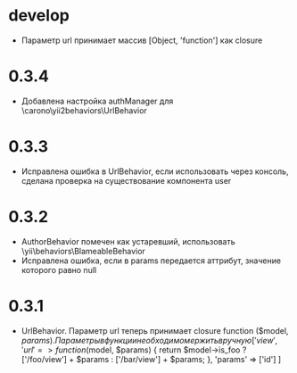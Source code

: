 develop
======
* Параметр url принимает массив [Object, 'function'] как closure

0.3.4
=====
* Добавлена настройка authManager для \carono\yii2behaviors\UrlBehavior

0.3.3
=====
* Исправлена ошибка в UrlBehavior, если использовать через консоль, сделана проверка на существование компонента user

0.3.2
=====
* AuthorBehavior помечен как устаревший, использовать \yii\behaviors\BlameableBehavior
* Исправлена ошибка, если в params передается аттрибут, значение которого равно null

0.3.1
=====
* UrlBehavior. Параметр url теперь принимает closure function ($model, $params). Параметры в функции необходимо мержить вручную
[
	'view',
    'url' => function ($model, $params) {
		return $model->is_foo ? ['/foo/view'] + $params : ['/bar/view'] + $params;
    },
    'params' => ['id']
]